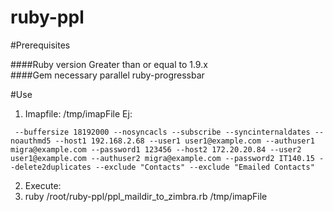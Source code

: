 # ruby-ppl

#Prerequisites

####Ruby version
Greater than or equal to 1.9.x  
####Gem necessary
parallel
ruby-progressbar

#Use

1. Imapfile: /tmp/imapFile
Ej:
```
 --buffersize 18192000 --nosyncacls --subscribe --syncinternaldates --noauthmd5 --host1 192.168.2.68 --user1 user1@example.com --authuser1 migra@example.com --password1 123456 --host2 172.20.20.84 --user2 user1@example.com --authuser2 migra@example.com --password2 IT140.15 --delete2duplicates --exclude "Contacts" --exclude "Emailed Contacts"
```
2. Execute:
3. ruby /root/ruby-ppl/ppl_maildir_to_zimbra.rb /tmp/imapFile 


